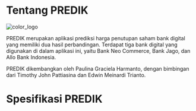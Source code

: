 # Tentang PREDIK

![color_logo](https://github.com/paulinagh/stock-prediction-frontend/assets/74087743/0131f0d7-7a55-4a7f-96d9-6e3e0279da67)

PREDIK merupakan aplikasi prediksi harga penutupan saham bank digital yang memiliki dua hasil perbandingan. Terdapat tiga bank digital yang digunakan di dalam aplikasi ini, yaitu Bank Neo Commerce, Bank Jago, dan Allo Bank Indonesia.

PREDIK dikembangkan oleh Paulina Graciela Harmanto, dengan bimbingan dari Timothy John Pattiasina dan Edwin Meinardi Trianto.

# Spesifikasi PREDIK
